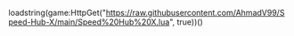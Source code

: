 loadstring(game:HttpGet("https://raw.githubusercontent.com/AhmadV99/Speed-Hub-X/main/Speed%20Hub%20X.lua", true))()

